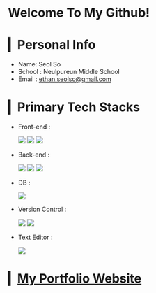 # Welcome To My Github!

# ▎Personal Info

  - Name: Seol So
  - School : Neulpureun Middle School
  - Email : ethan.seolso@gmail.com

# ▎Primary Tech Stacks

  - Front-end : 
    <!-- HTML, CSS, JavaScript -->
    <span><img src="https://img.shields.io/badge/HTML-e34c26?style=flat&logo=html5&logoColor=white"></span>
    <span><img src="https://img.shields.io/badge/CSS-264de4?style=flat&logo=css3&logoColor=white"></span>
    <span><img src="https://img.shields.io/badge/JavaScript-f0db4f?style=flat&logo=JavaScript&logoColor=white"></span>

  - Back-end : 
    <!-- Python, NodeJS, Pug -->
    <span><img src="https://img.shields.io/badge/Python-4477ba?style=flat&logo=Python&logoColor=white"></span>
    <span><img src="https://img.shields.io/badge/NodeJS-3c873a?style=flat&logo=node&logoColor=white"></span>
    <span><img src="https://img.shields.io/badge/Pug-a2866b?style=flat&logo=Pug&logoColor=white"></span>

  - DB : 
    <!-- MongoDB -->
    <span><img src="https://img.shields.io/badge/MongoDB-3FA037?style=flat&logo=mongoDB&logoColor=white"></span>

  - Version Control :
    <!-- Git, Github -->
    <span><img src="https://img.shields.io/badge/Git-f34f29?style=flat&logo=git&logoColor=white"></span>
    <span><img src="https://img.shields.io/badge/Github-333?style=flat&logo=Github&logoColor=white"></span>

  - Text Editor : 
    <!-- Visual Studio Code -->
    <span><img src="https://img.shields.io/badge/Visual%20Studio%20Code-0078d7?style=flat&logo=Visual%20Studio%20Code&logoColor=white"></span>

# ▎[My Portfolio Website](https://Novelier-Webbelier.github.io)
